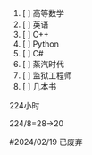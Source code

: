 1. [ ] 高等数学
2. [ ] 英语
3. [ ] C++
4. [ ] Python
5. [ ] C#
6. [ ] 蒸汽时代
7. [ ] 监狱工程师
8. [ ] 几本书

224小时

224/8=28->20

#2024/02/19 已废弃